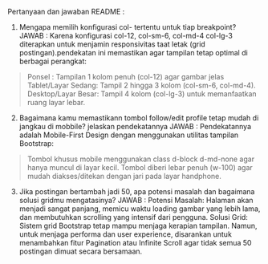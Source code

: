 Pertanyaan dan jawaban README :
1. Mengapa memilih konfigurasi col- tertentu untuk tiap breakpoint?
JAWAB : Karena konfigurasi col-12, col-sm-6, col-md-4 col-lg-3 diterapkan untuk menjamin responsivitas taat letak (grid postingan).pendekatan ini memastikan agar tampilan tetap optimal di berbagai perangkat:
> Ponsel : Tampilan 1 kolom penuh (col-12) agar gambar jelas
> Tablet/Layar Sedang: Tampil 2 hingga 3 kolom (col-sm-6, col-md-4).
> Desktop/Layar Besar: Tampil 4 kolom (col-lg-3) untuk memanfaatkan ruang layar lebar.

2. Bagaimana kamu memastikann tombol follow/edit profile tetap mudah di jangkau di mobbile? jelaskan pendekatannya
JAWAB : Pendekatannya adalah Mobile-First Design dengan menggunakan utilitas tampilan Bootstrap:
> Tombol khusus mobile menggunakan class d-block d-md-none agar hanya muncul di layar kecil.
> Tombol diberi lebar penuh (w-100) agar mudah diakses/ditekan dengan jari pada layar handphone.

3. Jika postingan bertambah jadi 50, apa potensi masalah dan bagaimana solusi gridmu mengatasinya?
JAWAB : Potensi Masalah: Halaman akan menjadi sangat panjang, memicu waktu loading gambar yang lebih lama, dan membutuhkan scrolling yang intensif dari pengguna.
Solusi Grid: Sistem grid Bootstrap tetap mampu menjaga kerapian tampilan. Namun, untuk menjaga performa dan user experience, disarankan untuk menambahkan fitur Pagination atau Infinite Scroll agar tidak semua 50 postingan dimuat secara bersamaan.